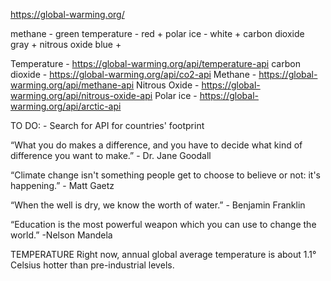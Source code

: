 https://global-warming.org/

methane - green
temperature - red +
polar ice - white +
carbon dioxide gray +
nitrous oxide blue +

Temperature - https://global-warming.org/api/temperature-api
carbon dioxide - https://global-warming.org/api/co2-api
Methane - https://global-warming.org/api/methane-api
Nitrous Oxide - https://global-warming.org/api/nitrous-oxide-api
Polar ice - https://global-warming.org/api/arctic-api

TO DO: - Search for API for countries' footprint

“What you do makes a difference, and you have to decide what kind of difference you want to make.” - Dr. Jane Goodall

“Climate change isn't something people get to choose to believe or not: it's happening.” - Matt Gaetz

“When the well is dry, we know the worth of water.” - Benjamin Franklin

“Education is the most powerful weapon which you can use to change the world.”
-Nelson Mandela

TEMPERATURE
Right now, annual global average temperature is about 1.1° Celsius hotter than pre-industrial levels.

